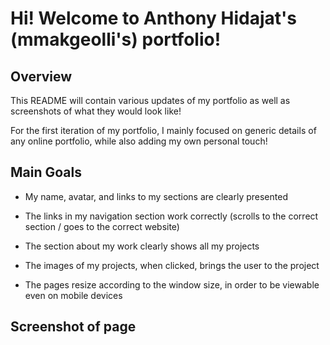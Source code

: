 # Hi! Welcome to Anthony Hidajat's (mmakgeolli's) portfolio!

## Overview

This README will contain various updates of my portfolio as well as screenshots of what they would look like!

For the first iteration of my portfolio, I mainly focused on generic details of any online portfolio, while also adding my own personal touch!

## Main Goals

- My name, avatar, and links to my sections are clearly presented

- The links in my navigation section work correctly (scrolls to the correct section / goes to the correct website)

- The section about my work clearly shows all my projects

- The images of my projects, when clicked, brings the user to the project

- The pages resize according to the window size, in order to be viewable even on mobile devices

## Screenshot of page

